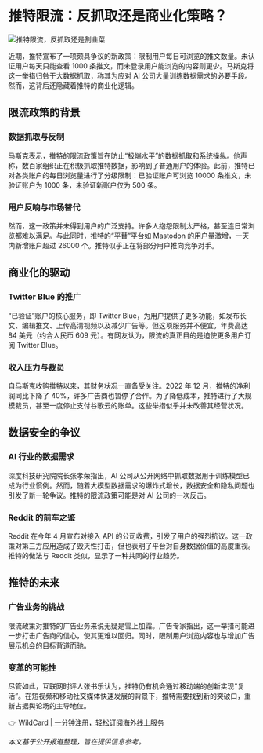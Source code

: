 # 推特限流：反抓取还是商业化策略？

![推特限流，反抓取还是割韭菜](https://bbtdd.com/img/8276459453.webp)

近期，推特宣布了一项颇具争议的新政策：限制用户每日可浏览的推文数量。未认证用户每天只能查看 1000 条推文，而未登录用户能浏览的内容则更少。马斯克将这一举措归咎于大数据抓取，称其为应对 AI 公司大量训练数据需求的必要手段。然而，这背后还隐藏着推特的商业化逻辑。

## 限流政策的背景

### 数据抓取与反制
马斯克表示，推特的限流政策旨在防止“极端水平”的数据抓取和系统操纵。他声称，数百家组织正在积极抓取推特数据，影响到了普通用户的体验。此前，推特已对各类账户的每日浏览量进行了分级限制：已验证账户可浏览 10000 条推文，未验证账户为 1000 条，未验证新账户仅为 500 条。

### 用户反响与市场替代
然而，这一政策并未得到用户的广泛支持。许多人抱怨限制太严格，甚至连日常浏览都难以满足。与此同时，推特的“平替”平台如 Mastodon 的用户量激增，一天内新增账户超过 26000 个。推特似乎正在将部分用户推向竞争对手。

## 商业化的驱动

### Twitter Blue 的推广
“已验证”账户的核心服务，即 Twitter Blue，为用户提供了更多功能，如发布长文、编辑推文、上传高清视频以及减少广告等。但这项服务并不便宜，年费高达 84 美元（约合人民币 609 元）。有网友认为，限流的真正目的是迫使更多用户订阅 Twitter Blue。

### 收入压力与裁员
自马斯克收购推特以来，其财务状况一直备受关注。2022 年 12 月，推特的净利润同比下降了 40%，许多广告商也暂停了合作。为了降低成本，推特进行了大规模裁员，甚至一度停止支付谷歌云的账单。这些举措似乎并未改善其经营状况。

## 数据安全的争议

### AI 行业的数据需求
深度科技研究院院长张孝荣指出，AI 公司从公开网络中抓取数据用于训练模型已成为行业惯例。然而，随着大模型数据需求的爆炸式增长，数据安全和隐私问题也引发了新一轮争议。推特的限流政策可能是对 AI 公司的一次反击。

### Reddit 的前车之鉴
Reddit 在今年 4 月宣布对接入 API 的公司收费，引发了用户的强烈抗议。这一政策对第三方应用造成了毁灭性打击，但也表明了平台对自身数据价值的高度重视。推特的做法与 Reddit 类似，显示了一种共同的行业趋势。

## 推特的未来

### 广告业务的挑战
限流政策对推特的广告业务来说无疑是雪上加霜。广告专家指出，这一举措可能进一步打击广告商的信心，使其更难以回归。同时，限制用户浏览内容也与增加广告展示机会的目标背道而驰。

### 变革的可能性
尽管如此，互联网时评人张书乐认为，推特仍有机会通过移动端的创新实现“复活”。在短视频和移动社交媒体快速发展的背景下，推特需要找到新的突破口，重新占据舆论场的主导地位。

👉 [WildCard | 一分钟注册，轻松订阅海外线上服务](https://bbtdd.com/WildCard)

*本文基于公开报道整理，旨在提供信息参考。*